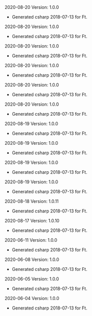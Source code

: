 2020-08-20 Version: 1.0.0
- Generated csharp 2018-07-13 for Ft.

2020-08-20 Version: 1.0.0
- Generated csharp 2018-07-13 for Ft.

2020-08-20 Version: 1.0.0
- Generated csharp 2018-07-13 for Ft.

2020-08-20 Version: 1.0.0
- Generated csharp 2018-07-13 for Ft.

2020-08-20 Version: 1.0.0
- Generated csharp 2018-07-13 for Ft.

2020-08-20 Version: 1.0.0
- Generated csharp 2018-07-13 for Ft.

2020-08-19 Version: 1.0.0
- Generated csharp 2018-07-13 for Ft.

2020-08-19 Version: 1.0.0
- Generated csharp 2018-07-13 for Ft.

2020-08-19 Version: 1.0.0
- Generated csharp 2018-07-13 for Ft.

2020-08-19 Version: 1.0.0
- Generated csharp 2018-07-13 for Ft.

2020-08-18 Version: 1.0.11
- Generated csharp 2018-07-13 for Ft.

2020-08-17 Version: 1.0.10
- Generated csharp 2018-07-13 for Ft.

2020-06-11 Version: 1.0.0
- Generated csharp 2018-07-13 for Ft.

2020-06-08 Version: 1.0.0
- Generated csharp 2018-07-13 for Ft.

2020-06-05 Version: 1.0.0
- Generated csharp 2018-07-13 for Ft.

2020-06-04 Version: 1.0.0
- Generated csharp 2018-07-13 for Ft.

